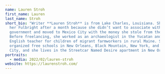 ```yaml
---
name: Lauren Stroh
first_name: Lauren
last_name: Stroh
short_bio: "Writer **Lauren Stroh** is from Lake Charles, Louisiana. She quit
  her Fulbright after a month because she didn’t want to associate with the US
  government and moved to Mexico City with the money she stole from the grant.
  Before freelancing, she worked as an archaeologist in the Yucatan and an
  English teacher for children of migrant farmworkers in rural Maine. She has
  organized free schools in New Orleans, Black Mountain, New York, and Mexico
  City, and she lives in the Streetcar Named Desire apartment in New Orleans. "
portraits:
  - media: 2022/02/lauren-stroh
website: https://laurenstroh.com/
---
```


